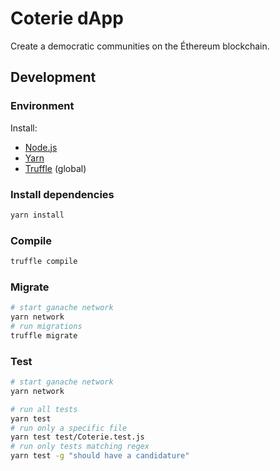 # Coterie dApp

Create a democratic communities on the Éthereum blockchain.


## Development

### Environment

Install:

* [Node.js](https://nodejs.org/en/download/)
* [Yarn](https://classic.yarnpkg.com/en/docs/install)
* [Truffle](https://www.trufflesuite.com/docs/truffle/getting-started/installation) (global)

### Install dependencies

```sh
yarn install
```

### Compile

```sh
truffle compile
```

### Migrate

```sh
# start ganache network
yarn network
# run migrations
truffle migrate
```

### Test

```sh
# start ganache network
yarn network
```
```sh
# run all tests
yarn test
# run only a specific file
yarn test test/Coterie.test.js
# run only tests matching regex
yarn test -g "should have a candidature"
```
